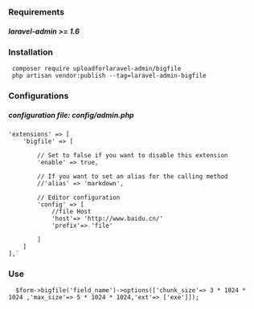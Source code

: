 ### Requirements
##### laravel-admin >= 1.6


### Installation
` composer require uploadforlaravel-admin/bigfile` <br/>
` php artisan vendor:publish --tag=laravel-admin-bigfile`


### Configurations
#####  configuration file: config/admin.php
    'extensions' => [
        'bigfile' => [

            // Set to false if you want to disable this extension
            'enable' => true,

            // If you want to set an alias for the calling method
            //'alias' => 'markdown',

            // Editor configuration
            'config' => [
                //file Host
                'host'=> 'http://www.baidu.cn/'
                'prefix'=> 'file'

            ]
        ]
    ],`
### Use

`  $form->bigfile('field_name')->options(['chunk_size'=> 3 * 1024 * 1024 ,'max_size'=> 5 * 1024 * 1024,'ext'=> ['exe']]);`

